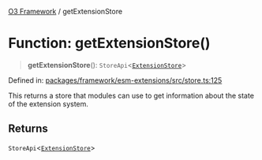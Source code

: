 [O3 Framework](../API.md) / getExtensionStore

# Function: getExtensionStore()

> **getExtensionStore**(): `StoreApi`\<[`ExtensionStore`](../interfaces/ExtensionStore.md)\>

Defined in: [packages/framework/esm-extensions/src/store.ts:125](https://github.com/its-kios09/openmrs-esm-core/blob/main/packages/framework/esm-extensions/src/store.ts#L125)

This returns a store that modules can use to get information about the
state of the extension system.

## Returns

`StoreApi`\<[`ExtensionStore`](../interfaces/ExtensionStore.md)\>
